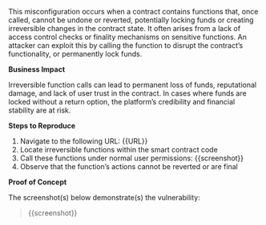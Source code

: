 This misconfiguration occurs when a contract contains functions that, once called, cannot be undone or reverted, potentially locking funds or creating irreversible changes in the contract state. It often arises from a lack of access control checks or finality mechanisms on sensitive functions. An attacker can exploit this by calling the function to disrupt the contract’s functionality, or permanently lock funds.

**Business Impact** 

Irreversible function calls can lead to permanent loss of funds, reputational damage, and lack of user trust in the contract. In cases where funds are locked without a return option, the platform’s credibility and financial stability are at risk.

**Steps to Reproduce**  

1. Navigate to the following URL: {{URL}}
1. Locate irreversible functions within the smart contract code
1. Call these functions under normal user permissions:
{{screenshot}}
1. Observe that the function’s actions cannot be reverted or are final

**Proof of Concept**

The screenshot(s) below demonstrate(s) the vulnerability:
>
> {{screenshot}}
